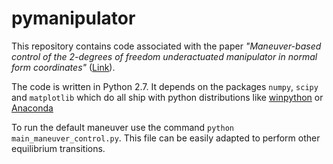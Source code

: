 # pymanipulator

This repository contains code associated with the paper *"Maneuver-based control of the 2-degrees of freedom underactuated manipulator in normal form coordinates"*
([Link](http://www.tandfonline.com/doi/abs/10.1080/21642583.2014.984358)).

The code is written in Python 2.7.
It depends on the packages `numpy`, `scipy` and `matplotlib` which do all ship with python distributions like
[winpython](http://winpython.github.io/) or [Anaconda](https://www.continuum.io/why-anaconda)


To run the default maneuver use the command `python main_maneuver_control.py`.
This file can be easily adapted to perform other equilibrium transitions.

